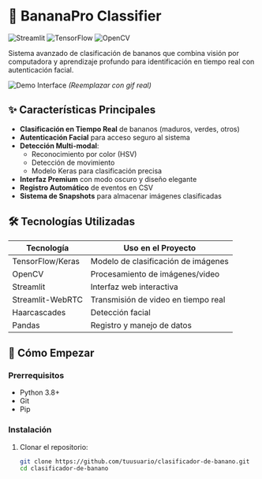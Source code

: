 # 🍌 BananaPro Classifier

![Streamlit](https://img.shields.io/badge/Streamlit-FF4B4B?style=for-the-badge&logo=Streamlit&logoColor=white)
![TensorFlow](https://img.shields.io/badge/TensorFlow-FF6F00?style=for-the-badge&logo=TensorFlow&logoColor=white)
![OpenCV](https://img.shields.io/badge/OpenCV-27338e?style=for-the-badge&logo=OpenCV&logoColor=white)

Sistema avanzado de clasificación de bananos que combina visión por computadora y aprendizaje profundo para identificación en tiempo real con autenticación facial.

![Demo Interface](https://via.placeholder.com/800x500/2D2D2D/FFD700?text=BananaPro+Classifier+Demo) *(Reemplazar con gif real)*

## ✨ Características Principales

- **Clasificación en Tiempo Real** de bananos (maduros, verdes, otros)
- **Autenticación Facial** para acceso seguro al sistema
- **Detección Multi-modal**:
  - Reconocimiento por color (HSV)
  - Detección de movimiento
  - Modelo Keras para clasificación precisa
- **Interfaz Premium** con modo oscuro y diseño elegante
- **Registro Automático** de eventos en CSV
- **Sistema de Snapshots** para almacenar imágenes clasificadas

## 🛠️ Tecnologías Utilizadas

| Tecnología       | Uso en el Proyecto                     |
|------------------|---------------------------------------|
| TensorFlow/Keras | Modelo de clasificación de imágenes   |
| OpenCV           | Procesamiento de imágenes/video       |
| Streamlit        | Interfaz web interactiva              |
| Streamlit-WebRTC | Transmisión de video en tiempo real   |
| Haarcascades     | Detección facial                      |
| Pandas           | Registro y manejo de datos            |

## 🚀 Cómo Empezar

### Prerrequisitos

- Python 3.8+
- Git
- Pip

### Instalación

1. Clonar el repositorio:
   ```bash
   git clone https://github.com/tuusuario/clasificador-de-banano.git
   cd clasificador-de-banano
